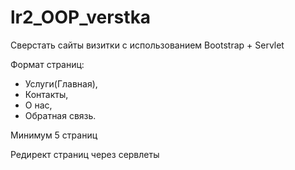 # lr2_OOP_verstka
Сверстать сайты визитки с использованием Bootstrap + Servlet 

Формат страниц:

- Услуги(Главная),
- Контакты,
- О нас,
- Обратная связь.

Минимум 5 страниц

Редирект страниц  через сервлеты
